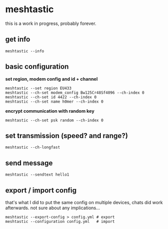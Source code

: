 # meshtastic

this is a work in progress, probably forever.

## get info

```
meshtastic --info
```

## basic configuration

**set region, modem config and id + channel**

```
meshtastic --set region EU433
meshtastic --ch-set modem_config Bw125Cr48Sf4096 --ch-index 0
meshtastic --ch-set id 4422 --ch-index 0
meshtastic --ch-set name h0mer --ch-index 0
```

**encrypt communication with random key**

```
meshtastic --ch-set psk random --ch-index 0
```

## set transmission (speed? and range?)

```
meshtastic --ch-longfast
```

## send message

```
meshtastic --sendtext hello1
```

## export / import config

that's what I did to put the same config on multiple devices, chats did work afterwards. not sure about any implications...

```
meshtastic --export-config > config.yml # export
meshtastic --configuration config.yml	# import
```
